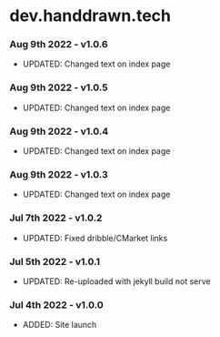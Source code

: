 # dev.handdrawn.tech


### Aug 9th 2022 - v1.0.6
* UPDATED: Changed text on index page

### Aug 9th 2022 - v1.0.5
* UPDATED: Changed text on index page

### Aug 9th 2022 - v1.0.4
* UPDATED: Changed text on index page

### Aug 9th 2022 - v1.0.3
* UPDATED: Changed text on index page

### Jul 7th 2022 - v1.0.2
* UPDATED: Fixed dribble/CMarket links

### Jul 5th 2022 - v1.0.1
* UPDATED: Re-uploaded with jekyll build not serve

### Jul 4th 2022 - v1.0.0
* ADDED: Site launch